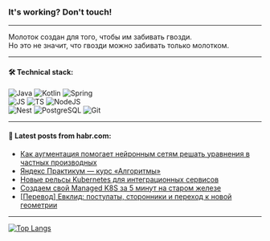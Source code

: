 ### It's working? Don't touch!

---
Молоток создан для того, чтобы им забивать гвозди. <br>
Но это не значит, что гвозди можно забивать только молотком.

---

#### 🛠️ Technical stack:

![Java](https://img.shields.io/badge/Java-informational?logo=Oracle&style=flat&logoColor=white&color=FF4500)
![Kotlin](https://img.shields.io/badge/Kotlin-informational?logo=Kotlin&style=flat&logoColor=white&color=774D97)
![Spring](https://img.shields.io/badge/SpringBoot-informational?logo=SpringBoot&style=flat&logoColor=white&color=6DB33F) <br>
![JS](https://img.shields.io/badge/JS-informational?logo=javaScript&style=flat&logoColor=black&color=F7Df1E)
![TS](https://img.shields.io/badge/TypeScript-informational?logo=typeScript&style=flat&logoColor=black&color=0667A8)
![NodeJS](https://img.shields.io/badge/NodeJS-informational?logo=node.js&style=flat&logoColor=white&color=70A760) <br>
![Nest](https://img.shields.io/badge/NestJS-informational?logo=NestJS&style=flat&logoColor=white&color=E0234E)
![PostgreSQL](https://img.shields.io/badge/PostgreSQL-informational?logo=PostgreSQL&style=flat&logoColor=white&color=DAA520)
![Git](https://img.shields.io/badge/Git-informational?logo=git&style=flat&logoColor=white&color=778899)

___

#### 💬 Latest posts from habr.com:

<!-- BLOG-POST-LIST:START -->
- [Как аугментация помогает нейронным сетям решать уравнения в частных производных](https://habr.com/ru/companies/airi/articles/753854/?utm_source=habrahabr&utm_medium=rss&utm_campaign=753854)
- [Яндекс Практикум — курс «Алгоритмы»](https://habr.com/ru/articles/754006/?utm_source=habrahabr&utm_medium=rss&utm_campaign=754006)
- [Новые рельсы Kubernetes для интеграционных сервисов](https://habr.com/ru/companies/rncb/articles/753976/?utm_source=habrahabr&utm_medium=rss&utm_campaign=753976)
- [Создаем свой Managed K8S за 5 минут на старом железе](https://habr.com/ru/companies/timeweb/articles/751008/?utm_source=habrahabr&utm_medium=rss&utm_campaign=751008)
- [[Перевод] Евклид: постулаты, сторонники и переход к новой геометрии](https://habr.com/ru/companies/itglobalcom/articles/753858/?utm_source=habrahabr&utm_medium=rss&utm_campaign=753858)
<!-- BLOG-POST-LIST:END -->

---
[![Top Langs](https://github-readme-stats-git-master-advtsetting-gmailcom.vercel.app/api/top-langs/?username=zloylis&langs_count=10&hide_title=false&title_color=e6edf3&size_weight=0.5&count_weight=0.5&layout=compact&hide_border=true&theme=dracula)](https://github.com/zloylis)

<!-- ![GitHub stats](https://github-readme-stats-git-master-advtsetting-gmailcom.vercel.app/api?username=zloylis&show_icons=true&hide_border=true&theme=dracula&hide_title=true&include_all_commits=true&count_private=true&hide=contribs&hide_rank=true) -->
